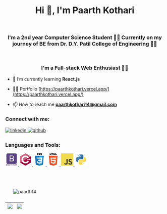 <h1 align="center">Hi 👋, I'm Paarth Kothari</h1><br />
<h3 align="center">I'm a 2nd year Computer Science Student 👨‍💻 Currently on my journey of BE from Dr. D.Y. Patil College of Engineering 👨‍🎓</h3><br />
<h3 align="center">I'm a Full-stack Web Enthusiast 👨‍💻</h3>

<!-- <p align="left"> <img src="https://komarev.com/ghpvc/?username=paarth14&label=Profile%20views&color=0e75b6&style=flat" alt="paarth14" /> </p> -->

- 🌱 I’m currently learning **React.js**

- 👨‍💻 Portfolio [https://paarthkothari.vercel.app/](https://paarthkothari.vercel.app/)

- 📫 How to reach me **paarthkothari14@gmail.com**

<h3 align="left">Connect with me:</h3>
<div align="left">
 <a href="https://www.linkedin.com/in/paarth-kothari-10567619a/" target="_blank">
<img src=https://img.shields.io/badge/linkedin-%231E77B5.svg?&style=for-the-badge&logo=linkedin&logoColor=white alt=linkedin style="margin-bottom: 5px;" />
</a>
<a href="https://github.com/paarth14" target="_blank">
<img src=https://img.shields.io/badge/github-%2324292e.svg?&style=for-the-badge&logo=github&logoColor=white alt=github style="margin-bottom: 5px;" />
</a>
<!-- <a href="https://www.hackerrank.com/Paarth14" target="_blank">
<img src="https://img.shields.io/badge/-Hackerrank-brightgreen style="max-width:100%;height: 26px;"/>
</a>  -->
</div>

<h3 align="left">Languages and Tools:</h3>
<p align="left"> <a href="https://getbootstrap.com" target="_blank"> <img src="https://raw.githubusercontent.com/devicons/devicon/master/icons/bootstrap/bootstrap-plain-wordmark.svg" alt="bootstrap" width="40" height="40"/> </a> <a href="https://www.w3schools.com/cpp/" target="_blank"> <img src="https://raw.githubusercontent.com/devicons/devicon/master/icons/cplusplus/cplusplus-original.svg" alt="cplusplus" width="40" height="40"/> </a> <a href="https://www.w3schools.com/css/" target="_blank"> <img src="https://raw.githubusercontent.com/devicons/devicon/master/icons/css3/css3-original-wordmark.svg" alt="css3" width="40" height="40"/> </a> <a href="https://www.w3.org/html/" target="_blank"> <img src="https://raw.githubusercontent.com/devicons/devicon/master/icons/html5/html5-original-wordmark.svg" alt="html5" width="40" height="40"/> </a> <a href="https://developer.mozilla.org/en-US/docs/Web/JavaScript" target="_blank"> <img src="https://raw.githubusercontent.com/devicons/devicon/master/icons/javascript/javascript-original.svg" alt="javascript" width="40" height="40"/> </a> <a href="https://www.python.org" target="_blank"> <img src="https://raw.githubusercontent.com/devicons/devicon/master/icons/python/python-original.svg" alt="python" width="40" height="40"/> </a> </p>

<br />

<p><img align="left" src="https://github-readme-stats.vercel.app/api/top-langs?username=paarth14&show_icons=true&locale=en&layout=compact" alt="paarth14" style="max-width:100%;margin: 25px;"/></p>

<br />

|<img src="https://github-readme-stats.vercel.app/api?username=paarth14&show_icons=true&locale=en"/>|<img src="https://github-readme-streak-stats.herokuapp.com/?user=paarth14&"/>|
|---|---|

<!-- <p>&nbsp;<img align="center" src="https://github-readme-stats.vercel.app/api?username=paarth14&show_icons=true&locale=en" alt="paarth14" /></p><br />

<p><img align="center" src="https://github-readme-streak-stats.herokuapp.com/?user=paarth14&" alt="paarth14" /></p> -->
